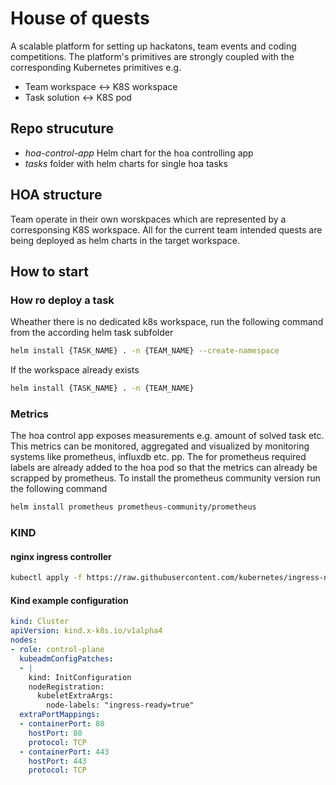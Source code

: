 # House of quests 

A scalable platform for setting up hackatons, team events and coding competitions. The platform's primitives are strongly coupled with the corresponding Kubernetes primitives e.g.

- Team workspace <-> K8S workspace
- Task solution <-> K8S pod


## Repo strucuture

* _hoa-control-app_ Helm chart for the hoa controlling app
* _tasks_ folder with helm charts for single hoa tasks

## HOA structure

Team operate in their own worskpaces which are represented by a corresponsing K8S workspace. All for the current team intended quests are being deployed as helm charts in the target workspace.

## How to start

### How ro deploy a task

Wheather there is no dedicated k8s workspace, run the following command from the according helm task subfolder
```sh
helm install {TASK_NAME} . -n {TEAM_NAME} --create-namespace
```

If the workspace already exists
```sh
helm install {TASK_NAME} . -n {TEAM_NAME}
```

### Metrics

The hoa control app exposes measurements e.g. amount of solved task etc. This metrics can be monitored, aggregated and visualized by monitoring systems like prometheus, influxdb etc. pp. 
The for prometheus required labels are already added to the hoa pod so that the metrics can already be scrapped by prometheus. To install the prometheus community version run the following command 

```sh
helm install prometheus prometheus-community/prometheus
```

### KIND
#### nginx ingress controller

```sh
kubectl apply -f https://raw.githubusercontent.com/kubernetes/ingress-nginx/main/deploy/static/provider/kind/deploy.yaml
```

#### Kind example configuration

```yaml
kind: Cluster
apiVersion: kind.x-k8s.io/v1alpha4
nodes:
- role: control-plane
  kubeadmConfigPatches:
  - |
    kind: InitConfiguration
    nodeRegistration:
      kubeletExtraArgs:
        node-labels: "ingress-ready=true"
  extraPortMappings:
  - containerPort: 80
    hostPort: 80
    protocol: TCP
  - containerPort: 443
    hostPort: 443
    protocol: TCP
```